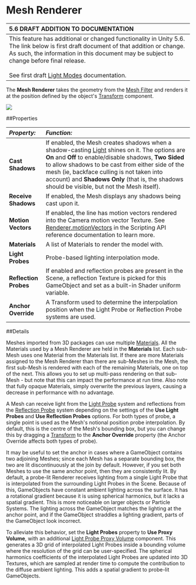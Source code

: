 # Mesh Renderer

|**5.6 DRAFT ADDITION TO DOCUMENTATION** |
|:---|
|This feature has additional or changed functionality in Unity 5.6. The link below is first draft document of that addition or change. As such, the information in this document may be subject to change before final release.<br/><br/>See first draft [Light Modes](https://docs.google.com/document/d/116JvLXljfbdfllOLlyzVvWmNWpbUwcYKV16blVHuS2E/edit) documentation.|

The __Mesh Renderer__ takes the geometry from the [Mesh Filter](class-MeshFilter) and renders it at the position defined by the object's [Transform](class-Transform) component.

![](../uploads/Main/InspectorMeshRend.png) 

##Properties

|**_Property:_** |**_Function:_** |
|:---|:---|
|__Cast Shadows__ |If enabled, the Mesh creates shadows when a shadow-casting [Light](class-Light) shines on it. The options are __On__ and __Off__ to enable/disable shadows, __Two Sided__ to allow shadows to be cast from either side of the mesh (ie, backface culling is not taken into account) and __Shadows Only__ (that is, the shadows should be visible, but not the Mesh itself). |
|__Receive Shadows__ |If enabled, the Mesh displays any shadows being cast upon it. |
|__Motion Vectors__ |If enabled, the line has motion vectors rendered into the Camera motion vector Texture. See [Renderer.motionVectors](ScriptRef:Renderer-motionVectors.html) in the Scripting API reference documentation to learn more. |
|__Materials__ |A list of Materials to render the model with. |
|__Light Probes__ |Probe-based lighting interpolation mode.  |
|__Reflection Probes__ |If enabled and reflection probes are present in the Scene, a reflection Texture is picked for this GameObject and set as a built-in Shader uniform variable. |
|__Anchor Override__ |A Transform used to determine the interpolation position when the Light Probe or Reflection Probe systems are used. |

##Details

Meshes imported from 3D packages can use multiple [Materials](Materials). All the Materials used by a Mesh Renderer are held in the __Materials__ list. Each sub-Mesh uses one Material from the Materials list. If there are more Materials assigned to the Mesh Renderer than there are sub-Meshes in the Mesh, the first sub-Mesh is rendered with each of the remaining Materials, one on top of the next. This allows you to set up multi-pass rendering on that sub-Mesh - but note that this can impact the performance at run time. Also note that fully opaque Materials, simply overwrite the previous layers, causing a decrease in performance with no advantage.

A Mesh can receive light from the [Light Probe](LightProbes) system and reflections from the [Reflection Probe](class-ReflectionProbe) system depending on the settings of the __Use Light Probes__ and __Use Reflection Probes__ options. For both types of probe, a single point is used as the Mesh's notional position probe interpolation. By default, this is the centre of the Mesh's bounding box, but you can change this by dragging a [Transform](class-Transform) to the __Anchor Override__ property (the Anchor Override affects both types of probe). 

It may be useful to set the anchor in cases where a GameObject contains two adjoining Meshes; since each Mesh has a separate bounding box, the two are lit discontinuously at the join by default. However, if you set both Meshes to use the same anchor point, then they are consistently lit. By default, a probe-lit Renderer receives lighting from a single Light Probe that is interpolated from the surrounding Light Probes in the Scene. Because of this, GameObjects have constant ambient lighting across the surface. It has a rotational gradient because it is using spherical harmonics, but it lacks a spatial gradient. This is more noticeable on larger objects or Particle Systems. The lighting across the GameObject matches the lighting at the anchor point, and if the GameObject straddles a lighting gradient, parts of the GameObject look incorrect. 

To alleviate this behavior, set the __Light Probes__ property to __Use Proxy Volume__, with an additional [Light Probe Proxy Volume](class-LightProbeProxyVolume) component. This generates a 3D grid of interpolated Light Probes inside a bounding volume where the resolution of the grid can be user-specified. The spherical harmonics coefficients of the interpolated Light Probes are updated into 3D Textures, which are sampled at render time to compute the contribution to the diffuse ambient lighting. This adds a spatial gradient to probe-lit GameObjects.